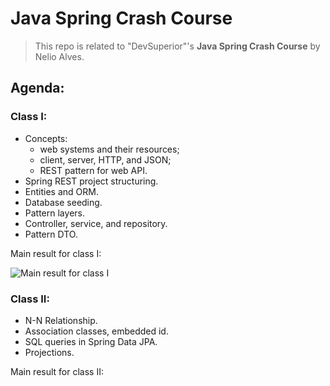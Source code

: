 # Java Spring Crash Course

> This repo is related to "DevSuperior"'s **Java Spring Crash Course** by Nelio Alves. 

## Agenda: 

### Class I: 

* Concepts:
    * web systems and their resources; 
    * client, server, HTTP, and JSON; 
    * REST pattern for web API. 
* Spring REST project structuring.
* Entities and ORM.
* Database seeding.
* Pattern layers.
* Controller, service, and repository.
* Pattern DTO.

Main result for class I: 

![Main result for class I](https://media.giphy.com/media/v1.Y2lkPTc5MGI3NjExam0ycmFvYjFzeG9oMmdxazM3M285d2g3Nmd3dXA2cDZkMWg4bGIyYSZlcD12MV9pbnRlcm5hbF9naWZfYnlfaWQmY3Q9Zw/DuGekBeTN2ajbhut0w/giphy.gif)

### Class II: 

* N-N Relationship.
* Association classes, embedded id.
* SQL queries in Spring Data JPA.
* Projections.

Main result for class II: 

